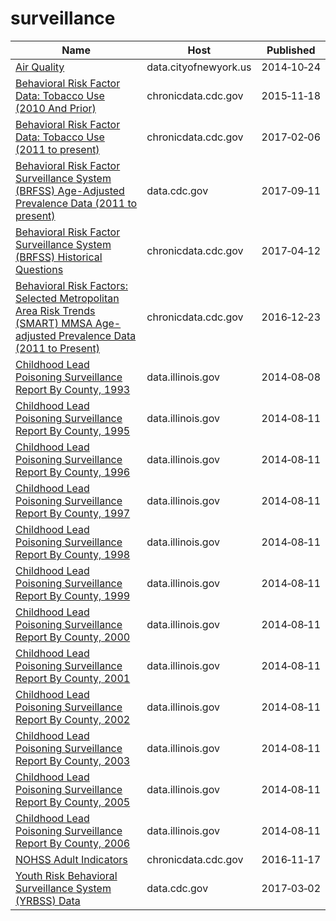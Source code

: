 # surveillance

Name | Host | Published
---- | ---- | ---------
[Air Quality](../datasets/c3uy-2p5r.md) | data.cityofnewyork.us | 2014&#x2011;10&#x2011;24
[Behavioral Risk Factor Data: Tobacco Use (2010 And Prior)](../datasets/fpp2-pp25.md) | chronicdata.cdc.gov | 2015&#x2011;11&#x2011;18
[Behavioral Risk Factor Data: Tobacco Use (2011 to present)](../datasets/wsas-xwh5.md) | chronicdata.cdc.gov | 2017&#x2011;02&#x2011;06
[Behavioral Risk Factor Surveillance System (BRFSS) Age-Adjusted Prevalence Data (2011 to present)](../datasets/d2rk-yvas.md) | data.cdc.gov | 2017&#x2011;09&#x2011;11
[Behavioral Risk Factor Surveillance System (BRFSS) Historical Questions](../datasets/iuq5-y9ct.md) | chronicdata.cdc.gov | 2017&#x2011;04&#x2011;12
[Behavioral Risk Factors: Selected Metropolitan Area Risk Trends (SMART) MMSA Age-adjusted Prevalence Data (2011 to Present)](../datasets/at7e-uhkc.md) | chronicdata.cdc.gov | 2016&#x2011;12&#x2011;23
[Childhood Lead Poisoning Surveillance Report By County, 1993](../datasets/uv4i-3vjj.md) | data.illinois.gov | 2014&#x2011;08&#x2011;08
[Childhood Lead Poisoning Surveillance Report By County, 1995](../datasets/dbhr-k9az.md) | data.illinois.gov | 2014&#x2011;08&#x2011;11
[Childhood Lead Poisoning Surveillance Report By County, 1996](../datasets/3bh3-buby.md) | data.illinois.gov | 2014&#x2011;08&#x2011;11
[Childhood Lead Poisoning Surveillance Report By County, 1997](../datasets/49a7-bxui.md) | data.illinois.gov | 2014&#x2011;08&#x2011;11
[Childhood Lead Poisoning Surveillance Report By County, 1998](../datasets/59z9-v5dm.md) | data.illinois.gov | 2014&#x2011;08&#x2011;11
[Childhood Lead Poisoning Surveillance Report By County, 1999](../datasets/efei-wcw7.md) | data.illinois.gov | 2014&#x2011;08&#x2011;11
[Childhood Lead Poisoning Surveillance Report By County, 2000](../datasets/2gd6-gdgp.md) | data.illinois.gov | 2014&#x2011;08&#x2011;11
[Childhood Lead Poisoning Surveillance Report By County, 2001](../datasets/y6me-irr4.md) | data.illinois.gov | 2014&#x2011;08&#x2011;11
[Childhood Lead Poisoning Surveillance Report By County, 2002](../datasets/263f-wyus.md) | data.illinois.gov | 2014&#x2011;08&#x2011;11
[Childhood Lead Poisoning Surveillance Report By County, 2003](../datasets/wb36-dzf6.md) | data.illinois.gov | 2014&#x2011;08&#x2011;11
[Childhood Lead Poisoning Surveillance Report By County, 2005](../datasets/2myf-3pnn.md) | data.illinois.gov | 2014&#x2011;08&#x2011;11
[Childhood Lead Poisoning Surveillance Report By County, 2006](../datasets/qqhr-nmt6.md) | data.illinois.gov | 2014&#x2011;08&#x2011;11
[NOHSS Adult Indicators](../datasets/jz6n-v26y.md) | chronicdata.cdc.gov | 2016&#x2011;11&#x2011;17
[Youth Risk Behavioral Surveillance System (YRBSS) Data](../datasets/3596-ayf6.md) | data.cdc.gov | 2017&#x2011;03&#x2011;02

